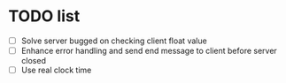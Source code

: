 # TODO list
- [ ] Solve server bugged on checking client float value
- [ ] Enhance error handling and send end message to client before server closed
- [ ] Use real clock time